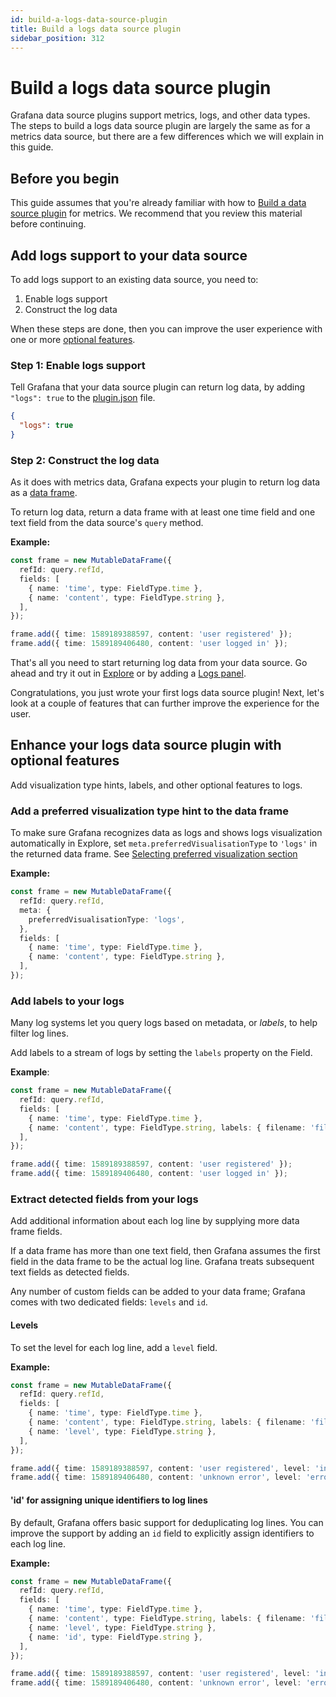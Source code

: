 ```yaml
---
id: build-a-logs-data-source-plugin
title: Build a logs data source plugin
sidebar_position: 312
---
```


# Build a logs data source plugin

Grafana data source plugins support metrics, logs, and other data types. The steps to build a logs data source plugin are largely the same as for a metrics data source, but there are a few differences which we will explain in this guide.

## Before you begin

This guide assumes that you're already familiar with how to [Build a data source plugin](./build-a-data-source-plugin) for metrics. We recommend that you review this material before continuing.

## Add logs support to your data source

To add logs support to an existing data source, you need to:

1. Enable logs support
1. Construct the log data

When these steps are done, then you can improve the user experience with one or more [optional features](#enhance-your-logs-data-source-plugin-with-optional-features).

### Step 1: Enable logs support

Tell Grafana that your data source plugin can return log data, by adding `"logs": true` to the [plugin.json](https://grafana.com/docs/grafana/latest/developers/plugins/metadata.md) file.

```json
{
  "logs": true
}
```

### Step 2: Construct the log data

As it does with metrics data, Grafana expects your plugin to return log data as a [data frame](https://grafana.com/introduction/data-frames.md).

To return log data, return a data frame with at least one time field and one text field from the data source's `query` method.

**Example:**

```ts
const frame = new MutableDataFrame({
  refId: query.refId,
  fields: [
    { name: 'time', type: FieldType.time },
    { name: 'content', type: FieldType.string },
  ],
});

frame.add({ time: 1589189388597, content: 'user registered' });
frame.add({ time: 1589189406480, content: 'user logged in' });
```

That's all you need to start returning log data from your data source. Go ahead and try it out in [Explore](https://grafana.com/docs/grafana/latest/explore) or by adding a [Logs panel](https://grafana.com/docs/grafana/latest/panels-visualizations/visualizations/logs).

Congratulations, you just wrote your first logs data source plugin! Next, let's look at a couple of features that can further improve the experience for the user.

## Enhance your logs data source plugin with optional features

Add visualization type hints, labels, and other optional features to logs.

### Add a preferred visualization type hint to the data frame

To make sure Grafana recognizes data as logs and shows logs visualization automatically in Explore, set `meta.preferredVisualisationType` to `'logs'` in the returned data frame. See [Selecting preferred visualization section](../extend-a-plugin/add-support-for-explore-queries#select-a-preferred-visualization-type)

**Example:**

```ts
const frame = new MutableDataFrame({
  refId: query.refId,
  meta: {
    preferredVisualisationType: 'logs',
  },
  fields: [
    { name: 'time', type: FieldType.time },
    { name: 'content', type: FieldType.string },
  ],
});
```

### Add labels to your logs

Many log systems let you query logs based on metadata, or _labels_, to help filter log lines.

Add labels to a stream of logs by setting the `labels` property on the Field.

**Example**:

```ts
const frame = new MutableDataFrame({
  refId: query.refId,
  fields: [
    { name: 'time', type: FieldType.time },
    { name: 'content', type: FieldType.string, labels: { filename: 'file.txt' } },
  ],
});

frame.add({ time: 1589189388597, content: 'user registered' });
frame.add({ time: 1589189406480, content: 'user logged in' });
```

### Extract detected fields from your logs

Add additional information about each log line by supplying more data frame fields.

If a data frame has more than one text field, then Grafana assumes the first field in the data frame to be the actual log line. Grafana treats subsequent text fields as detected fields.

Any number of custom fields can be added to your data frame; Grafana comes with two dedicated fields: `levels` and `id`.

#### Levels

To set the level for each log line, add a `level` field.

**Example:**

```ts
const frame = new MutableDataFrame({
  refId: query.refId,
  fields: [
    { name: 'time', type: FieldType.time },
    { name: 'content', type: FieldType.string, labels: { filename: 'file.txt' } },
    { name: 'level', type: FieldType.string },
  ],
});

frame.add({ time: 1589189388597, content: 'user registered', level: 'info' });
frame.add({ time: 1589189406480, content: 'unknown error', level: 'error' });
```

#### 'id' for assigning unique identifiers to log lines

By default, Grafana offers basic support for deduplicating log lines. You can improve the support by adding an `id` field to explicitly assign identifiers to each log line.

**Example:**

```ts
const frame = new MutableDataFrame({
  refId: query.refId,
  fields: [
    { name: 'time', type: FieldType.time },
    { name: 'content', type: FieldType.string, labels: { filename: 'file.txt' } },
    { name: 'level', type: FieldType.string },
    { name: 'id', type: FieldType.string },
  ],
});

frame.add({ time: 1589189388597, content: 'user registered', level: 'info', id: 'd3b07384d113edec49eaa6238ad5ff00' });
frame.add({ time: 1589189406480, content: 'unknown error', level: 'error', id: 'c157a79031e1c40f85931829bc5fc552' });
```

